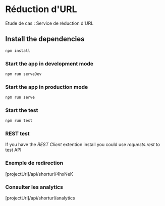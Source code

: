 # Réduction d'URL
Etude de cas : Service de réduction d'URL

## Install the dependencies
```bash
npm install
```

### Start the app in development mode
```bash
npm run serveDev
```

### Start the app in production mode
```bash
npm run serve
```

### Start the test
```bash
npm run test
```

### REST test
If you have the *REST Client* extention install you could use *requests.rest* to test API

### Exemple de redirection
[projectUrl]/api/shorturl/4hxNeK

### Consulter les analytics
[projectUrl]/api/shorturl/analytics

